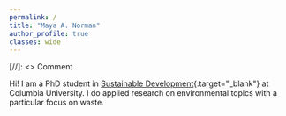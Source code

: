 ```yaml
---
permalink: /
title: "Maya A. Norman"
author_profile: true
classes: wide
---
```


[//]: <> Comment

Hi! I am a PhD student in [Sustainable Development](https://www.sipa.columbia.edu/academics/programs/phd-sustainable-development){:target="_blank"} at Columbia University. I do applied research on environmental topics with a particular focus on waste.
